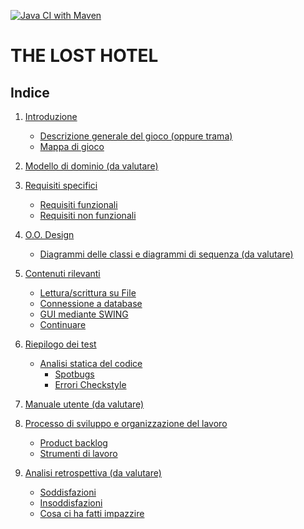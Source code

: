 [![Java CI with Maven](https://github.com/MTM-Develop/TheLostHotel/actions/workflows/maven.yml/badge.svg)](https://github.com/MTM-Develop/TheLostHotel/actions/workflows/maven.yml)

# THE LOST HOTEL

## Indice

1. [Introduzione](#Introduzione)
    - [Descrizione generale del gioco (oppure trama)](#CAMBIARE) <br>
    - [Mappa di gioco](#Mappa-di-gioco) <br>
    
2. [Modello di dominio (da valutare)](#Modello-di-dominio)

3. [Requisiti specifici](#Requisiti-specifici)
    - [Requisiti funzionali](#Requisiti-funzionali) <br>
    - [Requisiti non funzionali](#Requisiti-non-funzionali)

4. [O.O. Design](#OO-Design)
    - [Diagrammi delle classi e diagrammi di sequenza (da valutare)](#Diagrammi-delle-classi-e-diagrammi-di-sequenza)

5. [Contenuti rilevanti](#Contenuti-rilevanti)
    - [Lettura/scrittura su File](#Lettura-scrittura-su-File) <br>
    - [Connessione a database](#Connessione-a-database) <br>
    - [GUI mediante SWING](#GUI-mediante-SWING) <br>
    - [Continuare](#CAMBIARE)

6. [Riepilogo dei test](#Riepilogo-dei-test)
    - [Analisi statica del codice](#Analisi-statica-del-codice)
        - [Spotbugs](#Spotbugs) <br>
        - [Errori Checkstyle](#Errori-Checkstyle)
    
7. [Manuale utente (da valutare)](#Manuale-utente)

8. [Processo di sviluppo e organizzazione del lavoro](#Processo-di-sviluppo-e-organizzazione-del-lavoro)
    - [Product backlog](#Product-backlog) <br>
    - [Strumenti di lavoro](#Strumenti-di-lavoro)

9. [Analisi retrospettiva (da valutare)](#Analisi-retrospettiva)
    - [Soddisfazioni](#Soddisfazioni) <br>
    - [Insoddisfazioni](#Insoddisfazioni) <br>
    - [Cosa ci ha fatti impazzire](#Cosa-ci-ha-fatto-impazzire)

<br>